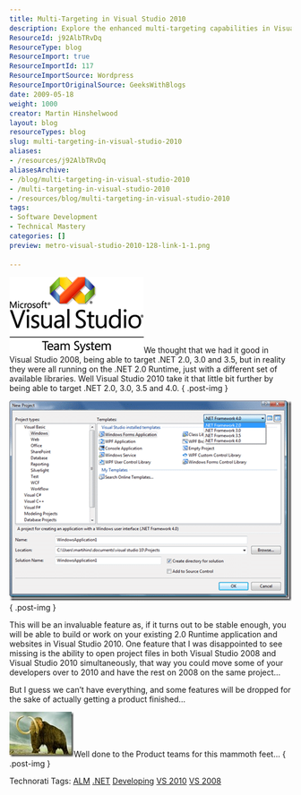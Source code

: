 ```yaml
---
title: Multi-Targeting in Visual Studio 2010
description: Explore the enhanced multi-targeting capabilities in Visual Studio 2010, allowing seamless development across .NET versions. Upgrade your coding experience!
ResourceId: j92AlbTRvDq
ResourceType: blog
ResourceImport: true
ResourceImportId: 117
ResourceImportSource: Wordpress
ResourceImportOriginalSource: GeeksWithBlogs
date: 2009-05-18
weight: 1000
creator: Martin Hinshelwood
layout: blog
resourceTypes: blog
slug: multi-targeting-in-visual-studio-2010
aliases:
- /resources/j92AlbTRvDq
aliasesArchive:
- /blog/multi-targeting-in-visual-studio-2010
- /multi-targeting-in-visual-studio-2010
- /resources/blog/multi-targeting-in-visual-studio-2010
tags:
- Software Development
- Technical Mastery
categories: []
preview: metro-visual-studio-2010-128-link-1-1.png

---
```

![VS-TS_rgb_thumb[2][5][5][5]](images/MultiTargetinginVisualStudio2010_EBFB-VSTS_rgb_thumb2555-4-4.png)We thought that we had it good in Visual Studio 2008, being able to target .NET 2.0, 3.0 and 3.5, but in reality they were all running on the .NET 2.0 Runtime, just with a different set of available libraries. Well Visual Studio 2010 take it that little bit further by being able to target .NET 2.0, 3.0, 3.5 and 4.0.
{ .post-img }

![image_thumb1](images/MultiTargetinginVisualStudio2010_EBFB-image_thumb1_-3-3.png)
{ .post-img }

This will be an invaluable feature as, if it turns out to be stable enough, you will be able to build or work on your existing 2.0 Runtime application and websites in Visual Studio 2010. One feature that I was disappointed to see missing is the ability to open project files in both Visual Studio 2008 and Visual Studio 2010 simultaneously, that way you could move some of your developers over to 2010 and have the rest on 2008 on the same project…

But I guess we can’t have everything, and some features will be dropped for the sake of actually getting a product finished…

![ar123456585516148](images/MultiTargetinginVisualStudio2010_EBFB-ar123456585516148_3-2-2.jpg)Well done to the Product teams for this mammoth feet…
{ .post-img }

Technorati Tags: [ALM](http://technorati.com/tags/ALM) [.NET](http://technorati.com/tags/.NET) [Developing](http://technorati.com/tags/Developing) [VS 2010](http://technorati.com/tags/VS+2010) [VS 2008](http://technorati.com/tags/VS+2008)
